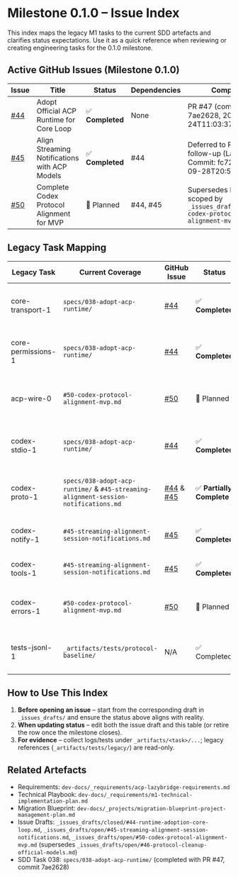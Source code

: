 # Milestone 0.1.0 – Issue Index

This index maps the legacy M1 tasks to the current SDD artefacts and clarifies status expectations. Use it as a quick reference when reviewing or creating engineering tasks for the 0.1.0 milestone.

## Active GitHub Issues (Milestone 0.1.0)

| Issue | Title | Status | Dependencies | Completion |
| --- | --- | --- | --- | --- |
| [#44](https://github.com/lwyBZss8924d/ACPLazyBridge/issues/44) | Adopt Official ACP Runtime for Core Loop | ✅ **Completed** | None | PR #47 (commit 7ae2628, 2025-09-24T11:03:37Z) |
| [#45](https://github.com/lwyBZss8924d/ACPLazyBridge/issues/45) | Align Streaming Notifications with ACP Models | ✅ **Completed** | #44 | Deferred to Phase 4 follow-up (Latest Commit: fc72f7b 2025-09-28T20:55:17Z) |
| [#50](https://github.com/lwyBZss8924d/ACPLazyBridge/issues/50) | Complete Codex Protocol Alignment for MVP | 🔄 Planned | #44, #45 | Supersedes Issue #46; scoped by `_issues_drafts/open/#50-codex-protocol-alignment-mvp.md` |

## Legacy Task Mapping

| Legacy Task | Current Coverage | GitHub Issue | Status | Notes |
| --- | --- | --- | --- | --- |
| core-transport-1 | `specs/038-adopt-acp-runtime/` | [#44](https://github.com/lwyBZss8924d/ACPLazyBridge/issues/44) | ✅ **Completed** | Transport module merged via SDD Task 038; evidence in `_artifacts/038-adopt-acp-runtime/` |
| core-permissions-1 | `specs/038-adopt-acp-runtime/` | [#44](https://github.com/lwyBZss8924d/ACPLazyBridge/issues/44) | ✅ **Completed** | Permission mapping verified; env overrides documented in runtime module |
| acp-wire-0 | `#50-codex-protocol-alignment-mvp.md` | [#50](https://github.com/lwyBZss8924d/ACPLazyBridge/issues/50) | 🔄 Planned | Supersedes #46; completes protocol cleanup with full ACP metadata coverage |
| codex-stdio-1 | `specs/038-adopt-acp-runtime/` | [#44](https://github.com/lwyBZss8924d/ACPLazyBridge/issues/44) | ✅ **Completed** | Handcrafted loop replaced with `AgentSideConnection`; JSONL compatibility maintained |
| codex-proto-1 | `specs/038-adopt-acp-runtime/` & `#45-streaming-alignment-session-notifications.md` | [#44](https://github.com/lwyBZss8924d/ACPLazyBridge/issues/44) & [#45](https://github.com/lwyBZss8924d/ACPLazyBridge/issues/45) | ✅ **Partially Complete** | Core runtime completed; streaming alignment deferred to Phase 4 follow-up |
| codex-notify-1 | `#45-streaming-alignment-session-notifications.md` | [#45](https://github.com/lwyBZss8924d/ACPLazyBridge/issues/45) | ✅ **Completed** | Notify parity maintained; full streaming alignment deferred to Phase 4 |
| codex-tools-1 | `#45-streaming-alignment-session-notifications.md` | [#45](https://github.com/lwyBZss8924d/ACPLazyBridge/issues/45) | ✅ **Completed** | Tool-call lifecycle in progress; completion deferred to Phase 4 |
| codex-errors-1 | `#50-codex-protocol-alignment-mvp.md` | [#50](https://github.com/lwyBZss8924d/ACPLazyBridge/issues/50) | 🔄 Planned | Error handling alignment tracked under Issue #50 following Issue #46 supersession |
| tests-jsonl-1 | `_artifacts/tests/protocol-baseline/` | N/A | ✅ Completed | JSONL fixtures migrated; SDD Task 038 evidence in `_artifacts/038-adopt-acp-runtime/` |

## How to Use This Index

1. **Before opening an issue** – start from the corresponding draft in `_issues_drafts/` and ensure the status above aligns with reality.
2. **When updating status** – edit both the issue draft and this table (or retire the row once the milestone closes).
3. **For evidence** – collect logs/tests under `_artifacts/<task>/...`; legacy references (`_artifacts/tests/legacy/`) are read-only.

## Related Artefacts

- Requirements: `dev-docs/_requirements/acp-lazybridge-requirements.md`
- Technical Playbook: `dev-docs/_requirements/m1-technical-implementation-plan.md`
- Migration Blueprint: `dev-docs/_projects/migration-blueprint-project-management-plan.md`
- Issue Drafts: `_issues_drafts/closed/#44-runtime-adoption-core-loop.md`, `_issues_drafts/open/#45-streaming-alignment-session-notifications.md`, `_issues_drafts/open/#50-codex-protocol-alignment-mvp.md` (supersedes `_issues_drafts/open/#46-protocol-cleanup-official-models.md`)
- SDD Task 038: `specs/038-adopt-acp-runtime/` (completed with PR #47, commit 7ae2628)
